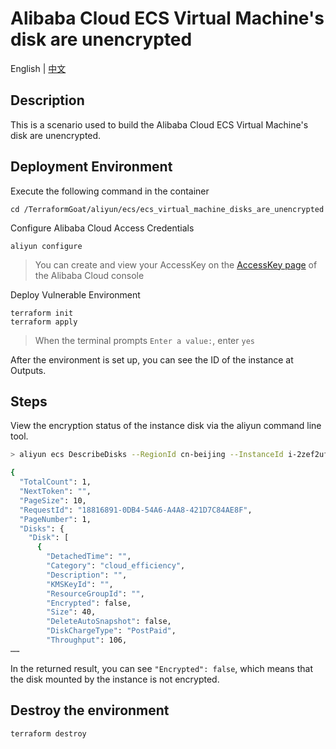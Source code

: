 # Alibaba Cloud ECS Virtual Machine's disk are unencrypted

English | [中文](./README_CN.md)

## Description

This is a scenario used to build the Alibaba Cloud ECS Virtual Machine's disk are unencrypted.

## Deployment Environment

Execute the following command in the container

```shell
cd /TerraformGoat/aliyun/ecs/ecs_virtual_machine_disks_are_unencrypted
```

Configure Alibaba Cloud Access Credentials

```shell
aliyun configure
```

> You can create and view your AccessKey on the [AccessKey page](https://ram.console.aliyun.com/manage/ak) of the Alibaba Cloud console

Deploy Vulnerable Environment

```shell
terraform init
terraform apply
```

> When the terminal prompts `Enter a value:`, enter `yes`

After the environment is set up, you can see the ID of the instance at Outputs.

## Steps

View the encryption status of the instance disk via the aliyun command line tool.

```bash
> aliyun ecs DescribeDisks --RegionId cn-beijing --InstanceId i-2zef2uf3eaujxc2db7yq

{
  "TotalCount": 1,
  "NextToken": "",
  "PageSize": 10,
  "RequestId": "18816891-0DB4-54A6-A4A8-421D7C84AE8F",
  "PageNumber": 1,
  "Disks": {
    "Disk": [
      {
        "DetachedTime": "",
        "Category": "cloud_efficiency",
        "Description": "",
        "KMSKeyId": "",
        "ResourceGroupId": "",
        "Encrypted": false,
        "Size": 40,
        "DeleteAutoSnapshot": false,
        "DiskChargeType": "PostPaid",
        "Throughput": 106,
……
```

In the returned result, you can see `"Encrypted": false`, which means that the disk mounted by the instance is not encrypted.

## Destroy the environment

```shell
terraform destroy
```
